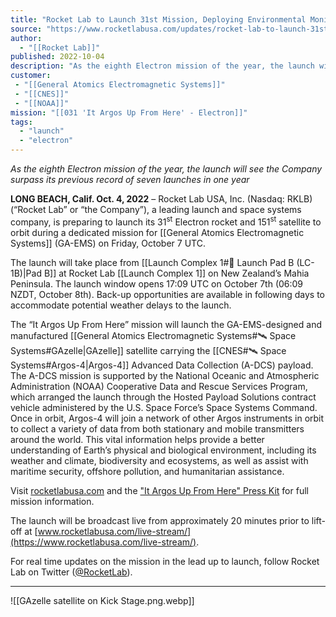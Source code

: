 ```yaml
---
title: "Rocket Lab to Launch 31st Mission, Deploying Environmental Monitoring Satellite for General Atomics  "
source: "https://www.rocketlabusa.com/updates/rocket-lab-to-launch-31st-mission-deploying-environmental-monitoring-satellite-for-general-atomics/"
author:
  - "[[Rocket Lab]]"
published: 2022-10-04
description: "As the eighth Electron mission of the year, the launch will see the Company surpass its previous record of seven launches in one year"
customer: 
 - "[[General Atomics Electromagnetic Systems]]"
 - "[[CNES]]"
 - "[[NOAA]]"
mission: "[[031 'It Argos Up From Here' - Electron]]"
tags:
  - "launch"
  - "electron"
---
```

*As the eighth Electron mission of the year, the launch will see the Company surpass its previous record of seven launches in one year*

**LONG BEACH, Calif. Oct. 4, 2022** – Rocket Lab USA, Inc. (Nasdaq: RKLB) (“Rocket Lab” or “the Company”), a leading launch and space systems company, is preparing to launch its 31<sup>st</sup> Electron rocket and 151<sup>st</sup> satellite to orbit during a dedicated mission for [[General Atomics Electromagnetic Systems]] (GA-EMS) on Friday, October 7 UTC.   

The launch will take place from [[Launch Complex 1#🚀 Launch Pad B (LC-1B)|Pad B]] at Rocket Lab [[Launch Complex 1]] on New Zealand’s Mahia Peninsula. The launch window opens 17:09 UTC on October 7th (06:09 NZDT, October 8th). Back-up opportunities are available in following days to accommodate potential weather delays to the launch.

The “It Argos Up From Here” mission will launch the GA-EMS-designed and manufactured [[General Atomics Electromagnetic Systems#🛰️ Space Systems#GAzelle|GAzelle]] satellite carrying the [[CNES#🛰️ Space Systems#Argos-4|Argos-4]] Advanced Data Collection (A-DCS) payload. The A-DCS mission is supported by the National Oceanic and Atmospheric Administration (NOAA) Cooperative Data and Rescue Services Program, which arranged the launch through the Hosted Payload Solutions contract vehicle administered by the U.S. Space Force’s Space Systems Command. Once in orbit, Argos-4 will join a network of other Argos instruments in orbit to collect a variety of data from both stationary and mobile transmitters around the world. This vital information helps provide a better understanding of Earth’s physical and biological environment, including its weather and climate, biodiversity and ecosystems, as well as assist with maritime security, offshore pollution, and humanitarian assistance.

Visit [rocketlabusa.com](https://www.rocketlabusa.com/) and the ["It Argos Up From Here" Press Kit](https://www.rocketlabusa.com/missions/next-mission/) for full mission information.

The launch will be broadcast live from approximately 20 minutes prior to lift-off at [www.rocketlabusa.com/live-stream/](https://www.rocketlabusa.com/live-stream/).

For real time updates on the mission in the lead up to launch, follow Rocket Lab on Twitter ([@RocketLab](https://twitter.com/rocketlab)).

---

![[GAzelle satellite on Kick Stage.png.webp]]